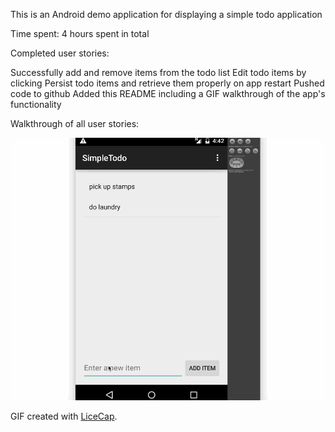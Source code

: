 This is an Android demo application for displaying a simple todo application

Time spent: 4 hours spent in total

Completed user stories:

Successfully add and remove items from the todo list
Edit todo items by clicking
Persist todo items and retrieve them properly on app restart
Pushed code to github
Added this README including a GIF walkthrough of the app's functionality

Walkthrough of all user stories:

![Video Walkthrough](SimpleTodo.gif)

GIF created with [LiceCap](http://www.cockos.com/licecap/).

